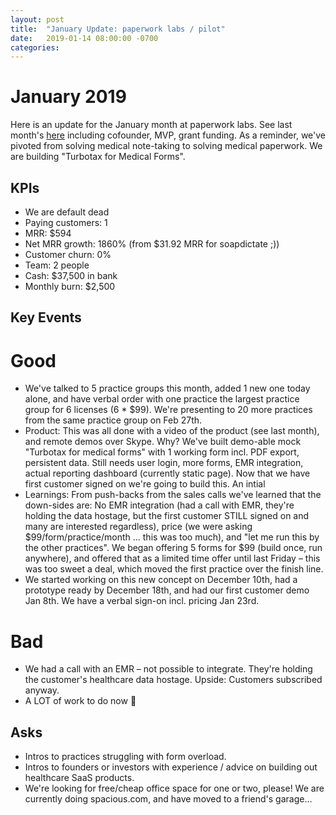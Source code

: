 ```yaml
---
layout: post
title:  "January Update: paperwork labs / pilot"
date:   2019-01-14 08:00:00 -0700
categories: 
---
```


January 2019
===

Here is an update for the January month at paperwork labs. See last month's [here](/startup-updates-2) including cofounder, MVP, grant funding. As a reminder, we've pivoted from solving medical note-taking to solving medical paperwork. We are building "Turbotax for Medical Forms".


KPIs
----
* We are default dead
* Paying customers: 1
* MRR: $594
* Net MRR growth: 1860% (from $31.92 MRR for soapdictate ;))
* Customer churn: 0%
* Team: 2 people
* Cash: $37,500 in bank
* Monthly burn: $2,500


Key Events
----------
Good
====
* We've talked to 5 practice groups this month, added 1 new one today alone, and have verbal order with one practice the largest practice group for 6 licenses (6 * $99). We're presenting to 20 more practices from the same practice group on Feb 27th. 
* Product: This was all done with a video of the product (see last month), and remote demos over Skype. Why? We've built demo-able mock "Turbotax for medical forms" with 1 working form incl. PDF export, persistent data. Still needs user login, more forms, EMR integration, actual reporting dashboard (currently static page). Now that we have first customer signed on we're going to build this. An intial 
* Learnings: From push-backs from the sales calls we've learned that the down-sides are: No EMR integration (had a call with EMR, they're holding the data hostage, but the first customer STILL signed on and many are interested regardless), price (we were asking $99/form/practice/month ... this was too much), and "let me run this by the other practices". We began offering 5 forms for $99 (build once, run anywhere), and offered that as a limited time offer until last Friday – this was too sweet a deal, which moved the first practice over the finish line.
* We started working on this new concept on December 10th, had a prototype ready by December 18th, and had our first customer demo Jan 8th. We have a verbal sign-on incl. pricing Jan 23rd.

Bad
===
* We had a call with an EMR – not possible to integrate. They're holding the customer's healthcare data hostage. Upside: Customers subscribed anyway.
* A LOT of work to do now 🚀


Asks
----
* Intros to practices struggling with form overload.
* Intros to founders or investors with experience / advice on building out healthcare SaaS products.
* We're looking for free/cheap office space for one or two, please! We are currently doing spacious.com, and have moved to a friend's garage...